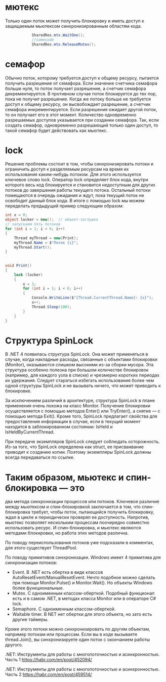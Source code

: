 

# мютекс
Только один поток может получить блокировку и иметь доступ к защищаемым мьютексом синхронизированным областям кода.
```C#
            SharedRes.mtx.WaitOne();
            //somecode
            SharedRes.mtx.ReleaseMutex();
```

# семафор
Обычно поток, которому требуется доступ к общему ресурсу, пытается получить разрешение от семафора. Если значение счетчика семафора больше нуля, то поток получает разрешение, а счетчик семафора декрементируется. В противном случае поток блокируется до тех пор, пока не получит разрешение. Когда же потоку больше не требуется доступ к общему ресурсу, он высвобождает разрешение, а счетчик семафора инкрементируется. Если разрешения ожидает другой поток, то он получает его в этот момент. Количество одновременно разрешаемых доступов указывается при создании семафора. Так, если создать семафор, одновременно разрешающий только один доступ, то такой семафор будет действовать как мьютекс.

# lock

Решение проблемы состоит в том, чтобы синхронизировать потоки и ограничить доступ к разделяемым ресурсам на время их использования каким-нибудь потоком. Для этого используется ключевое слово lock. Оператор lock определяет блок кода, внутри которого весь код блокируется и становится недоступным для других потоков до завершения работы текущего потока. Остальный потоки помещаются в очередь ожидания и ждут, пока текущий поток не освободит данный блок кода. В итоге с помощью lock мы можем переделать предыдущий пример следующим образом:

```C#
int x = 0;
object locker = new();  // объект-заглушка
// запускаем пять потоков
for (int i = 1; i < 6; i++)
{
    Thread myThread = new(Print);
    myThread.Name = $"Поток {i}";
    myThread.Start();
}
 
 
void Print()
{
    lock (locker)
    {
        x = 1;
        for (int i = 1; i < 6; i++)
        {
            Console.WriteLine($"{Thread.CurrentThread.Name}: {x}");
            x++;
            Thread.Sleep(100);
        }
    }
}
```

# Структура SpinLock
В .NET 4 появилась структура SpinLock. Она может применяться в случае, когда накладные расходы, связанные с объектами блокировки (Monitor), оказываются слишком высокими из-за сборки мусора. Эта структура особенно полезна при большом количестве блокировок (например, для каждого узла в списке) и чрезмерно коротких периодах их удержания. Следует стараться избегать использования более чем одной структуры SpinLock и не вызывать ничего, что может приводить к блокировке.

За исключением различий в архитектуре, структура SpinLock в плане применения очень похожа на класс Monitor. Получение блокировки осуществляется с помощью методов Enter() или TryEnter(), а снятие — с помощью метода Exit(). Кроме того, SpinLock предлагает свойства для предоставления информации в случае, если в текущий момент находится в заблокированном состоянии: IsHeld и IsHeldByCurrentThread.

При передаче экземпляров SpinLock следует соблюдать осторожность. Из-за того, что SpinLock определена как struct, ее присваивание приводит к созданию копии. Поэтому экземпляры SpinLock должны всегда передаваться по ссылке.

# Таким образом, мьютекс и спин-блокировка — это 
два метода синхронизации процессов или потоков. Ключевое различие между мьютексом и спин-блокировкой заключается в том, что спин-блокировка требует, чтобы поток, пытающийся получить блокировку, ждал в цикле и периодически проверял ее доступность. Напротив, мьютекс позволяет нескольким процессам поочередно совместно использовать ресурс. И спин-блокировка, и мьютекс являются методами блокировки, но работа этих методов различна.

По поводу переиспользования потоков уже подсказали в комментах, для этого существует ThreadPool.

По поводу примитивов синхронизации. Windows имеет 4 примитива для синхронизации потоков:

- Event. В .NET есть обертка в виде классов AutoResetEvent/ManualResetEvent. Нечто подобное можно сделать при помощи Monitor.Pulse() и Monitor.Wait(). Но объекты Windows более функциональные.
- Mutex. С одноименным классом-оберткой. Подобный функционал есть и в самом .NET, в методах класса Monitor или в операторе C# lock.
- Semaphore. С одноименным классом-оберткой.
- Waitable timer. В NET нет обертки для этого объекта, но зато есть другие таймеры.

Кроме этого потоки можно синхронизировать по другим объектам, например потокам или процессам. Если вы в коде вызываете thread.Join(), вы синхронизируете один поток с окончанием работы другого.


.NET: Инструменты для работы с многопоточностью и асинхронностью. Часть 1
https://habr.com/en/post/452094/

.NET: Инструменты для работы с многопоточностью и асинхронностью. Часть 2
https://habr.com/en/post/459514/

